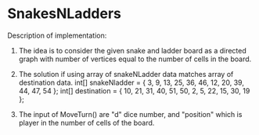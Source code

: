 # SnakesNLadders


Description of implementation:

1) The idea is to consider the given snake and ladder board as a directed graph with number of vertices equal to the number of cells in the board. 
2) The solution if using array of snakeNLadder data matches array of destination data. 
int[]  snakeNladder = { 3, 9, 13, 25, 36, 46, 12, 20, 39, 44, 47, 54 };
int[] destination = { 10, 21, 31, 40, 51, 50, 2, 5, 22, 15, 30, 19 };


3) The input of MoveTurn() are "d" dice number, and "position" which is player in the number of cells of the board.

